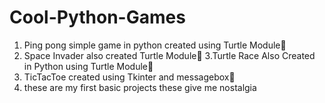 # Cool-Python-Games
1. Ping pong simple game in python created using Turtle Module🐢
2. Space Invader also created Turtle Module🐢
3.Turtle Race Also Created in Python using Turtle Module🐢
4. TicTacToe created using Tkinter and messagebox📩
5. these are my first basic projects
 these give me nostalgia 
